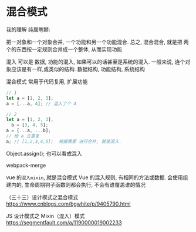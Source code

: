 # 混合模式

我的理解 纯属瞎掰:

把一对象和一个对象合并, 一个功能和另一个功能混合. 总之, 混合混合, 就是把 两个的东西按一定规则合并成一个整体, 从而实现功能

混入 可以是 数据, 功能的混入, 如果可以的话甚至是系统的混入. 一般来说, 连个对象应该是有一样,或类似的结构. 数据结构, 功能结构, 系统结构

混合模式 常用于代码复用, 扩展功能

```js
// 1
let a = [1, 2, 3];
a = [...a, 4]; // 混入了个 4

// 2
let a = [1, 2, 3],
  b = [3, 4, 5];
a = [...a, ...b];
// 给 a 去重复
a; // [1,2,3,4,5];  根据需要 进行合并, 就是混入.
```

Object.assign(); 也可以看成混入

webpack-merge

vue 的`混入mixin`, 就是混合模式
Vue 的混入规则, 有相同的方法或数据. 会使用组建内的, 生命周期钩子函数则都会执行, 不会有谁覆盖谁的情况

（三十三）设计模式之混合模式
https://www.cnblogs.com/bgwhite/p/9405790.html

JS 设计模式之 Mixin（混入）模式
https://segmentfault.com/a/1190000019002233
